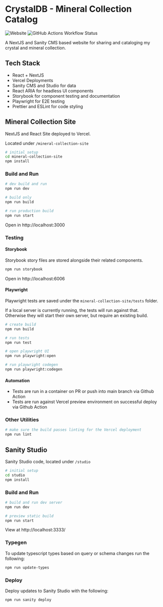 # CrystalDB - Mineral Collection Catalog

![Website](https://img.shields.io/website?url=https%3A%2F%2Fmineral-collection.vercel.app%2F&link=https%3A%2F%2Fmineral-collection.vercel.app%2F)
![GitHub Actions Workflow Status](https://img.shields.io/github/actions/workflow/status/donahuec/mineral-collection/playwright-pr.yaml?branch=main&label=Playwright%20Tests)

A NextJS and Sanity CMS based website for sharing and cataloging my crystal and mineral collection.

## Tech Stack

- React + NextJS
- Vercel Deployments
- Sanity CMS and Studio for data
- React ARIA for headless UI components
- Storybook for component testing and documentation
- Playwright for E2E testing
- Prettier and ESLint for code styling

## Mineral Collection Site

NextJS and React Site deployed to Vercel.

Located under `/mineral-collection-site`

```sh
# initial setup
cd mineral-collection-site
npm install
```

### Build and Run

```sh
# dev build and run
npm run dev

# build only
npm run build

# run production build
npm run start
```

Open in http://localhost:3000

### Testing

#### Storybook

Storybook story files are stored alongside their related components.

```sh
npm run storybook
```

Open in http://localhost:6006

#### Playwright

Playwright tests are saved under the `mineral-collection-site/tests` folder.

If a local server is currently running, the tests will run against that. Otherwise they will start their own server, but require an existing build.

```sh
# create build
npm run build

# run tests
npm run test

# open playwright UI
npm run playwright:open

# run playwright codegen
npm run playwright:codegen
```

#### Automation

- Tests are run in a container on PR or push into main branch via Github Action
- Tests are run against Vercel preview environment on successful deploy via Github Action

### Other Utilities

```sh
# make sure the build passes linting for the Vercel deployment
npm run lint
```

## Sanity Studio

Sanity Studio code, located under `/studio`

```sh
# initial setup
cd studio
npm install
```

### Build and Run

```sh
# build and run dev server
npm run dev

# preview static build
npm run start
```

View at http://localhost:3333/

### Typegen

To update typescript types based on query or schema changes run the following:

```sh
npm run update-types
```

### Deploy

Deploy updates to Sanity Studio with the following:

```sh
npm run sanity deploy
```
